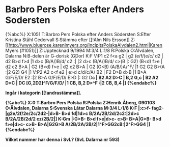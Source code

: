 # Barbro Pers Polska efter Anders Sodersten

{%abc%}
X:1051
T:Barbro Pers Polska efter Anders Södersten
S:Efter Kristina Ståhl Cedervall
S:Stämma efter [[!Alm Nils Ersson]]
Z:[[http://www.bluerose.karenlmyers.org/IncipitsPolskaAlvdalen2.html|Karen Myers (#1051)]]
Z:Upptecknad 9/1994
M:3/4
L:1/8
R:Polska
O:Älvdalen, Dalarna
N:B-delen är G-dorisk (GDor)
K:F
V:P1
c2 f<a g2 | g2 (e/f/)e/c/ d2 | d2 B>d f>d |1 d>c (B/A/)B/d/ c2 :|
[2 d>c (B/A/)B/d/ c>(B |: G2) (B<d) f>e | d2 c2 B>A | G2 (B<d) f>e |
d2 c2 B>A | G2 (G<B) (A/B/)A/^F/ |1 G2 G2 B>(A :|2 G2) G4 |]
V:P2
A2 c<f e2 | e>d c/d/c/A/ B2 | F2 D>B d>B |1 B>A G/F/E/D/ E2 :|2
 B>A G/F/E/D/ E>D |: G2 D<B d>c | B2 A2 D>C | B,2 G,<B d>c |
B2 A2 D>C | DC [G,2D2]^F/G/F/D/ |1 CB, B,2 D>^F :|2 CB, B,4 |]
{%endabc%}

Ingår i kategorin [[!andrastämma]].

{%abc%}
X:0
T:Barbro Pers Polska
R:Polska
Z:Henrik Åberg, 090103
O:Älvdalen, Dalarna
S:Svenska Låtar Dalarna
M:3/4
L:1/8
K:F
|:c>f- fag2-|g2e/2f/2e/2c/2d2-|d>B- B>d fd|1d>c B/2A/2B/2d/2c2:|2d>c B/2A/2B/2d/2 cz/2B/2|]
K:Gm
|:G>B- B>d f>e|d>c- c>B- B>A|G>B- B>d f>e|d>c- c>B- B>A|G2G>B A/2B/2A/2B/2|1^F>GG2cB:|2^F>GG4 |]
{%endabc%}

Vilket nummer har denna i SvL? (SvL Dalarna nr 593)


